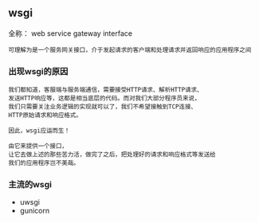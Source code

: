 ## wsgi

全称： web service gateway interface

    可理解为是一个服务网关接口，介于发起请求的客户端和处理请求并返回响应的应用程序之间

### 出现wsgi的原因
    我们都知道，客服端与服务端通信，需要接受HTTP请求、解析HTTP请求、
    发送HTTP响应等，这都是相当底层的代码。而对我们大部分程序员来说，
    我们只需要关注业务逻辑的实现就可以了，我们不希望接触到TCP连接、
    HTTP原始请求和响应格式。

    因此，wsgi应运而生！

    由它来提供一个接口，
    让它去做上述的那些苦力活，做完了之后，把处理好的请求和响应格式等发送给
    我们的应用程序岂不美哉。

### 主流的wsgi

- uwsgi
- gunicorn
